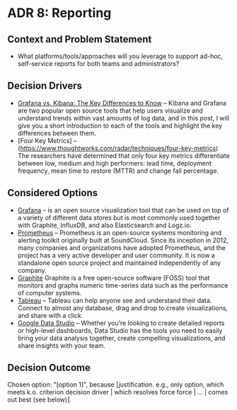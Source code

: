 # ADR 8: Reporting

## Context and Problem Statement

*   What platforms/tools/approaches will you leverage to support ad-hoc, self-service reports for both teams and administrators?

## Decision Drivers <!-- optional -->

*   [Grafana vs. Kibana: The Key Differences to Know](https://logz.io/blog/grafana-vs-kibana/) – Kibana and Grafana are two popular open source tools that help users visualize and understand trends within vast amounts of log data, and in this post, I will give you a short introduction to each of the tools and highlight the key differences between them.
*   [Four Key Metrics] – (https://www.thoughtworks.com/radar/techniques/four-key-metrics) The researchers have determined that only four key metrics differentiate between low, medium and high performers: lead time, deployment frequency, mean time to restore (MTTR) and change fail percentage.

## Considered Options

*   [Grafana](https://grafana.com/) – is an open source visualization tool that can be used on top of a variety of different data stores but is most commonly used together with Graphite, InfluxDB, and also Elasticsearch and Logz.io.
*   [Prometheus](https://prometheus.io/docs/introduction/overview/) – Prometheus is an open-source systems monitoring and alerting toolkit originally built at SoundCloud. Since its inception in 2012, many companies and organizations have adopted Prometheus, and the project has a very active developer and user community. It is now a standalone open source project and maintained independently of any company.
*   [Graphite](https://en.wikipedia.org/wiki/Graphite_(software)) Graphite is a free open-source software (FOSS) tool that monitors and graphs numeric time-series data such as the performance of computer systems.
*   [Tableau](https://www.tableau.com/learn/webinars/introduction-tableau-server) – Tableau can help anyone see and understand their data. Connect to almost any database, drag and drop to create visualizations, and share with a click.
*   [Google Data Studio](https://datastudio.google.com/u/0/navigation/reporting) – Whether you’re looking to create detailed reports or high-level dashboards, Data Studio has the tools you need to easily bring your data analysis together, create compelling visualizations, and share insights with your team.

## Decision Outcome

Chosen option: "[option 1]", because [justification. e.g., only option, which meets k.o. criterion decision driver | which resolves force force | … | comes out best (see below)].
